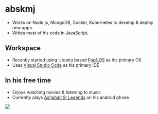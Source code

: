 # abskmj

- Works on Node.js, MongoDB, Docker, Kubernetes to develop & deploy new apps. 
- Writes most of his code in JavaScript. 

## Workspace
- Recently started using Ubuntu based [Pop!_OS](https://pop.system76.com/) as his primary OS
- Uses [Visual Studio Code](https://code.visualstudio.com/) as his primary IDE

## In his free time
- Enjoys watching movies & listening to music
- Currenlty plays [Ashphalt 9: Legends](https://asphaltlegends.com/) on his android phone 

![](https://badges.lastfm.workers.dev/last-played?user=abhishekmajhi&style=for-the-badge)
